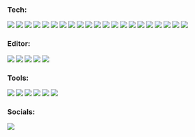 <!-- icon by https://simpleicons.org/ -->

### Tech:

![](https://img.shields.io/badge/-Flutter-02569B.svg?logo=flutter&style=plastic)
![](https://img.shields.io/badge/-Dart-0175C2.svg?logo=dart&style=plastic)
![](https://img.shields.io/badge/-NativeScript-65ADF1.svg?logo=nativescript&style=plastic)
![](https://img.shields.io/badge/-TypeScript-3178C6.svg?logo=typescript&style=plastic)
![](https://img.shields.io/badge/-Vue.js-4FC08D.svg?logo=vue.js&style=plastic)
![](https://img.shields.io/badge/-Golang-00ADD8.svg?logo=go&style=plastic)
![](https://img.shields.io/badge/-Rust-000000.svg?logo=rust&style=plastic)
![](https://img.shields.io/badge/-CSharp-239120.svg?logo=csharp&style=plastic)
![](https://img.shields.io/badge/-Node.js-339933.svg?logo=node.js&style=plastic)
![](https://img.shields.io/badge/-Qt-41CD52.svg?logo=qt&style=plastic)
![](https://img.shields.io/badge/-C++-00599C.svg?logo=cplusplus&style=plastic)
![](https://img.shields.io/badge/-Java-007396.svg?logo=java&style=plastic)
![](https://img.shields.io/badge/-Laravel-E74430.svg?logo=laravel&style=plastic)
![](https://img.shields.io/badge/-Php-777BB4.svg?logo=php&style=plastic)
![](https://img.shields.io/badge/-Python-3776AB.svg?logo=python&style=plastic)
![](https://img.shields.io/badge/-Perl-39457E.svg?logo=perl&style=plastic)
![](https://img.shields.io/badge/-Bash-4EAA25.svg?logo=gnubash&style=plastic)
![](https://img.shields.io/badge/-Jquery-0769AD.svg?logo=jquery&style=plastic)
![](https://img.shields.io/badge/-Css3-1572B6.svg?logo=css3&style=plastic)
![](https://img.shields.io/badge/-Javascript-F7DF1E.svg?logo=javascript&style=plastic)
![](https://img.shields.io/badge/-Html5-E34F26.svg?logo=html5&style=plastic)

### Editor:

![](https://img.shields.io/badge/-Visual%20Studio%20Code-007ACC.svg?logo=visual-studio-code&style=flat)
![](https://img.shields.io/badge/-Vim-019733.svg?logo=vim&style=flat)
![](https://img.shields.io/badge/-Sublimetext-272822.svg?logo=sublimetext&style=plastic)
![](https://img.shields.io/badge/-JetBrains%20IDE-000.svg?logo=intellij-idea&style=flat)
![](https://img.shields.io/badge/-Xcode-1575F9.svg?logo=xcode&style=plastic)

### Tools:

![](https://img.shields.io/badge/-Adobe%20photoshop-00C8FF.svg?logo=adobe-photoshop&style=plastic)
![](https://img.shields.io/badge/-Adobe%20illustrator-FF7C00.svg?logo=adobe-illustrator&style=plastic)
![](https://img.shields.io/badge/-Adobe%20indesign-FD3F93.svg?logo=adobe-indesign&style=plastic)
![](https://img.shields.io/badge/-Unity-000000.svg?logo=unity&style=plastic)
![](https://img.shields.io/badge/-AutodeskMaya-000000.svg?logo=autodesk&style=plastic)
![](https://img.shields.io/badge/-Teamviewer-0E8EE9.svg?logo=teamviewer&style=plastic)

### Socials:
![](https://github-profile-summary-cards.vercel.app/api/cards/stats?username=AkitoYamashita&theme=github_dark) 
